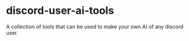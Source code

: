 # discord-user-ai-tools
A collection of tools that can be used to make your own AI of any discord user.
